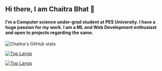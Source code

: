 ## Hi there, I am Chaitra Bhat 👋


#### I'm a Computer science under-grad student at PES University. I have a huge passion for my work. I am a ML and Web Development enthusiast and open to projects regarding the same.


![Chaitra's GitHub stats](https://github-readme-stats.vercel.app/api?username=Chaitra-Bhat383&count_private=true&theme=dracula&showicons=true&hide=issues])


[![Top Langs](https://github-readme-stats.vercel.app/api/top-langs/?username=Chaitra-Bhat383&layout=compact&theme=dracula)](https://github.com/anuraghazra/github-readme-stats)


[![Top Langs](https://github-readme-stats.vercel.app/api/top-langs/?username=Chaitra-Bhat383&hide=javascript,html)](https://github.com/anuraghazra/github-readme-stats)


